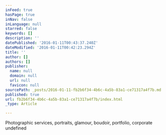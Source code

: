 ```yaml
---
inFeed: true
hasPage: true
inNav: false
inLanguage: null
starred: false
keywords: []
description: ''
datePublished: '2016-01-11T00:43:37.240Z'
dateModified: '2016-01-11T00:42:23.294Z'
title: ''
author: []
authors: []
publisher:
  name: null
  domain: null
  url: null
  favicon: null
sourcePath: _posts/2016-01-11-fb2b6f34-4b6c-4a5b-83a1-ce71317a4f7b.md
published: true
url: fb2b6f34-4b6c-4a5b-83a1-ce71317a4f7b/index.html
_type: Article

---
```

Photographic services, portraits, glamour, boudoir, portfolio, corporate
undefined